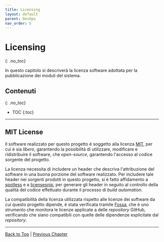 ```yaml
---
title: Licensing
layout: default
parent: DevOps
nav_order: 5
---
```


# Licensing
{: .no_toc}

In questo capitolo si descriverà la licenza software adottata per la pubblicazione dei moduli del sistema.

## Contenuti
{: .no_toc}

- TOC
{:toc}

---

## MIT License

Il software realizzato per questo progetto è soggetto alla licenza [MIT](https://opensource.org/license/mit/),
per cui è sia _libero_, garantendo la possibilità di utilizzare, modificare e ridistribuire il software, che
_open-source_, garantendo l'accesso al codice sorgente del progetto.

La licenza necessita di includere un header che descriva l'attribuzione del software in una buona porzione
del software realizzato. Per includere tale header nei sorgenti prodotti in questo progetto, si è fatto
affidamento a [spotless](https://github.com/diffplug/spotless) e a [licensesnip](https://lib.rs/crates/licensesnip),
per generare gli header in seguito al controllo della qualità del codice effettuato durante il processo di
_build automation_.

La compatibilità della licenza utilizzata rispetto alle licenze dei software da cui questo progetto dipende, è
stata verificata tramite [Fossa](https://fossa.com/), che è uno strumento che monitora le licenze applicate a
delle _repository_ GitHub, verificando che siano compatibili con quelle delle dipendenze esplicitate dal _repository_.

---

[Back to Top](#top) |
[Previous Chapter](/docs/1-devops/3-deployment)